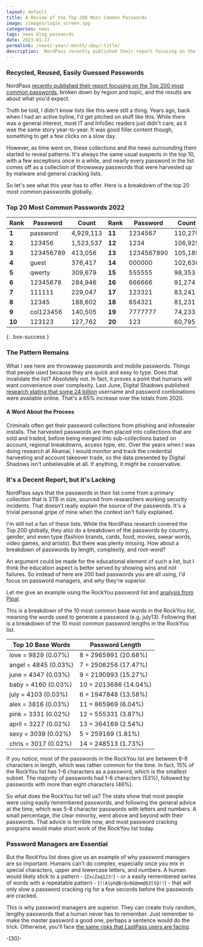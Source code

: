 ```yaml
---
layout: default
title: A Review of the Top 200 Most Common Passwords
image: /images/login_screen.jpg
categories: news
tags: news blog passwords
date: 2023-01-17
permalink: /news/:year/:month/:day/:title/
description:  NordPass recently published their report focusing on the Top 200 most common passwords, broken down  by region and topic, and the results are about what you'd expect.
---
```

### Recycled, Reused, Easily Guessed Passwords
NordPass [recently published their report focusing on the Top 200 most common passwords][1], broken down  by region and topic, and the results are about what you'd expect.

Truth be told, I didn't know lists like this were still a thing. Years ago, back when I had an active byline, I'd get pitched on stuff like this. While there was a general interest, most IT and InfoSec readers just didn't care, as it was the same story year-to-year. It was good filler content though, something to get a few clicks on a slow day.

However, as time went on, these collections and the news surrounding them started to reveal patterns. It's always the same usual suspects in the top 10, with a few exceptions once in a while, and nearly every password in the list comes off as a collection of throwaway passwords that were harvested up by malware and general cracking lists.

So let's see what this year has to offer. Here is a breakdown of the top 20 most common passwords globally.

### Top 20 Most Common Passwords 2022

 | Rank   | Password   | Count      | Rank   | Password    | Count    |
 | ------ | ---------- | ---------- | ------ | ----------- | -------- |
 | **1**  | password   | 4,929,113  | **11** | 1234567     | 110,279  |
 | **2**  | 123456     | 1,523,537  | **12** | 1234        | 106,929  |
 | **3**  | 123456789  | 413,056    | **13** | 1234567890  | 105,189  |
 | **4**  | guest      | 376,417    | **14** | 000000      | 102,636  |
 | **5**  | qwerty     | 309,679    | **15** | 555555      | 98,353   |
 | **6**  | 12345678   | 284,946    | **16** | 666666      | 91,274   |
 | **7**  | 111111     | 229,047    | **17** | 123321      | 83,241   |
 | **8**  | 12345      | 188,602    | **18** | 654321      | 81,231   |
 | **9**  | col123456  | 140,505    | **19** | 7777777     | 74,233   |
 | **10** | 123123     | 127,762    | **20** | 123         | 60,795   |
{: .box-success }

### The Pattern Remains
What I see here are throwaway passwords and mobile passwords. Things that people used because they are quick and easy to type. Does that invalidate the list? Absolutely not. In fact, it proves a point that humans will want convenience over complexity. Last June, Digital Shadows published [research stating that some 24 billion][2] username and password combinations were available online. That's a 65% increase over the totals from 2020.

#### A Word About the Process
Criminals often get their password collections from phishing and infostealer installs. The harvested passwords are then placed into collections that are sold and traded, before being merged into sub-collections based on account, regional breakdowns, access type, etc. Over the years when I was doing research at Akamai, I would monitor and track the credential harvesting and account takeover trade, so the data presented by Digital Shadows isn't unbelievable at all. If anything, it might be conservative.

### It's a Decent Report, but it's Lacking
NordPass says that the passwords in their list come from a primary collection that is 3TB in size, sourced from researchers working security incidents. That doesn't really explain the source of the passwords. It's a trivial personal gripe of mine when the context isn't fully explained.

I'm still not a fan of these lists. While the NordPass research covered the Top 200 globally, they also do a breakdown of the passwords by country, gender, and even type (fashion brands, cards, food, movies, swear words, video games, and artists). But there was plenty missing. How about a breakdown of passwords by length, complexity, and root-word?

An argument could be made for the educational element of such a list, but I think the education aspect is better served by showing wins and not failures. So instead of here are 200 bad passwords you are all using, I'd focus on password managers, and why they're superior.

Let me give an example using the RockYou password list and [analysis from Pipal][3].

This is a breakdown of the 10 most common base words in the RockYou list, meaning the words used to generate a password (e.g. july13). Following that is a  breakdown of the 10 most common password lengths in the RockYou list.

 | **Top 10 Base Words** | **Password Length**   |
 | --------------------- | -------------------   |
 | love = 9829 (0.07%)   | 8 = 2965991 (20.68%)  |
 | angel = 4845 (0.03%)  | 7 = 2506256 (17.47%)  |
 | june = 4347 (0.03%)   | 9 = 2190993 (15.27%)  |
 | baby = 4160 (0.03%)   | 10 = 2013686 (14.04%) |
 | july = 4103 (0.03%)   | 6 = 1947848 (13.58%)  |
 | alex = 3816 (0.03%)   | 11 = 865969 (6.04%)   |
 | pink = 3331 (0.02%)   | 12 = 555331 (3.87%)   |
 | april = 3227 (0.02%)  | 13 = 364169 (2.54%)   |
 | sexy = 3039 (0.02%)   | 5 = 259169 (1.81%)    |
 | chris = 3017 (0.02%)  | 14 = 248513 (1.73%)   |

If you notice, most of the passwords in the RockYou list are between 6-8 characters in length, which was rather common for the time. In fact, 15% of the RockYou list has 1-6 characters as a password, which is the smallest subset. The majority of passwords had 1-8 characters (53%), followed by passwords with more than eight characters (46%).

So what does the RockYou list tell us? The stats show that most people were using easily remembered passwords, and following the general advice at the time, which was 5-8 character passwords with letters and numbers. A small percentage, the clear minority, went above and beyond with their passwords. That advice is terrible now, and most password cracking programs would make short work of the RockYou list today.

### Password Managers are Essential
But the RockYou list does give us an example of why password managers are so important. Humans can't do complex, especially once you mix in special characters, upper and lowercase letters, and numbers. A human would likely stick to a pattern - (```ZxcZaq123!```) - or a easily remembered series of words with a repeatable pattern - (```!!Alph@Br@v0G@mm@D3lt@!!```) - that will only slow a password cracking rig for a few seconds before the passwords  are cracked.

This is why password managers are superior. They can create truly random, lengthy passwords that a human never has to remember. Just remember to make the master password a good one, perhaps a sentence would do the trick. Otherwise, you'll face [the same risks that LastPass users are facing][4].

[1]: https://nordpass.com/most-common-passwords-list/
[2]: https://www.digitalshadows.com/press-releases/24-billion-usernames-and-passwords-available-on-the-dark-web-an-increase-of-65-in-just-two-years/
[3]: https://digi.ninja/projects/pipal.php
[4]: https://technicaloutcast.com/news/2023/01/14/lastpass-data-breach-timeline-need-to-know/

-[30]-
